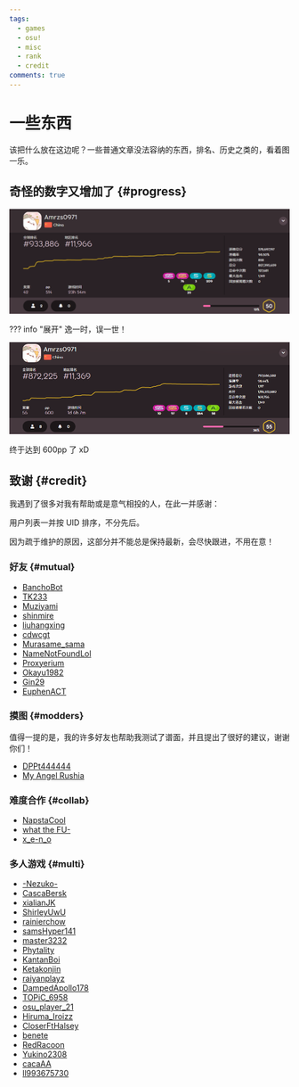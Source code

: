 ```yaml
---
tags:
  - games
  - osu!
  - misc
  - rank
  - credit
comments: true
---
```


# 一些东西

该把什么放在这边呢？一些普通文章没法容纳的东西，排名、历史之类的，看着图一乐。

## 奇怪的数字又增加了 {#progress}

![2023-5-27 排名信息](img/933886.png)

??? info "展开"
    逸一时，误一世！

![2023-7-4 排名信息](img/872225.png)

终于达到 600pp 了 xD

## 致谢 {#credit}

我遇到了很多对我有帮助或是意气相投的人，在此一并感谢：

用户列表一并按 UID 排序，不分先后。

因为疏于维护的原因，这部分并不能总是保持最新，会尽快跟进，不用在意！

### 好友 {#mutual}

- [BanchoBot](https://osu.ppy.sh/users/3)
- [TK233](https://osu.ppy.sh/users/2874465)
- [Muziyami](https://osu.ppy.sh/users/7003013)
- [shinmire](https://osu.ppy.sh/users/8270053)
- [liuhangxing](https://osu.ppy.sh/users/11709578)
- [cdwcgt](https://osu.ppy.sh/users/14721101)
- [Murasame_sama](https://osu.ppy.sh/users/23033293)
- [NameNotFoundLol](https://osu.ppy.sh/users/23882854)
- [Proxyerium](https://osu.ppy.sh/users/25074263)
- [Okayu1982](https://osu.ppy.sh/users/31700887)
- [Gin29](https://osu.ppy.sh/users/31873859)
- [EuphenACT](https://osu.ppy.sh/users/32874224)

### 摸图 {#modders}

值得一提的是，我的许多好友也帮助我测试了谱面，并且提出了很好的建议，谢谢你们！

- [DPPt444444](https://osu.ppy.sh/users/1819342)
- [My Angel Rushia](https://osu.ppy.sh/users/16670116)

### 难度合作 {#collab}

- [NapstaCool](https://osu.ppy.sh/users/12430751)
- [what the FU-](https://osu.ppy.sh/users/23275794)
- [x_e-n_o](https://osu.ppy.sh/users/23677548)

### 多人游戏 {#multi}

- [-Nezuko-](https://osu.ppy.sh/users/11474225)
- [CascaBersk](https://osu.ppy.sh/users/13707659)
- [xialianJK](https://osu.ppy.sh/users/16779984)
- [ShirleyUwU](https://osu.ppy.sh/users/18168577)
- [rainierchow](https://osu.ppy.sh/users/18180158)
- [samsHyper141](https://osu.ppy.sh/users/22713636)
- [master3232](https://osu.ppy.sh/users/23846569)
- [Phytality](https://osu.ppy.sh/users/24736731)
- [KantanBoi](https://osu.ppy.sh/users/25865225)
- [Ketakonjin](https://osu.ppy.sh/users/29454292)
- [raiyanplayz](https://osu.ppy.sh/users/31713934)
- [DampedApollo178](https://osu.ppy.sh/users/30608793)
- [TOPiC_6958](https://osu.ppy.sh/users/31918202)
- [osu_player_21](https://osu.ppy.sh/users/32290558)
- [Hiruma_Iroizz](https://osu.ppy.sh/users/33034918)
- [CloserFtHalsey](https://osu.ppy.sh/users/33055947)
- [benete](https://osu.ppy.sh/users/33330915)
- [RedRacoon](https://osu.ppy.sh/users/33381379)
- [Yukino2308](https://osu.ppy.sh/users/33501611)
- [cacaAA](https://osu.ppy.sh/users/33606250)
- [ll993675730](https://osu.ppy.sh/users/33697130)
